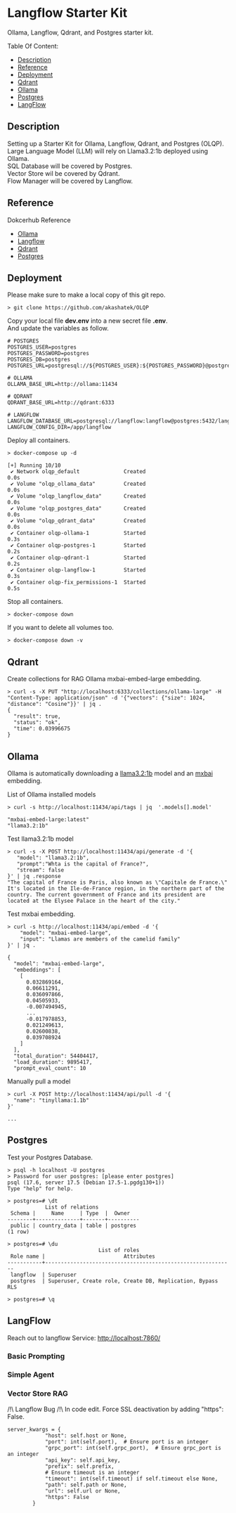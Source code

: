 # Langflow Starter Kit
Ollama, Langflow, Qdrant, and Postgres starter kit.

Table Of Content:
* [Description](#Description)
* [Reference](#Reference)
* [Deployment](#Deployment)
* [Qdrant](#Qdrant)
* [Ollama](#Ollama)
* [Postgres](#Postgres)
* [LangFlow](#LangFlow)

<a id="Description"></a>
## Description
 
Setting up a Starter Kit for Ollama, Langflow, Qdrant, and Postgres (OLQP).   
Large Language Model (LLM) will rely on Llama3.2:1b deployed using Ollama.   
SQL Database will be covered by Postgres.   
Vector Store wil be covered by Qdrant.   
Flow Manager will be covered by Langflow.   

<a id="Reference"></a>
## Reference

Dokcerhub Reference
* [Ollama](https://hub.docker.com/r/ollama/ollama)
* [Langflow](https://hub.docker.com/r/langflowai/langflow)
* [Qdrant](https://hub.docker.com/r/qdrant/qdrant)
* [Postgres](https://hub.docker.com/_/postgres)

<a id="Deployment"></a>
## Deployment

Please make sure to make a local copy of this git repo.
```
> git clone https://github.com/akashatek/OLQP
```

Copy your local file **dev.env** into a new secret file **.env**.  
And update the variables as follow.
```
# POSTGRES
POSTGRES_USER=postgres
POSTGRES_PASSWORD=postgres
POSTGRES_DB=postgres
POSTGRES_URL=postgresql://${POSTGRES_USER}:${POSTGRES_PASSWORD}@postgres:5432/${POSTGRES_DB}

# OLLAMA
OLLAMA_BASE_URL=http://ollama:11434

# QDRANT
QDRANT_BASE_URL=http://qdrant:6333

# LANGFLOW
LANGFLOW_DATABASE_URL=postgresql://langflow:langflow@postgres:5432/langflow
LANGFLOW_CONFIG_DIR=/app/langflow
```

Deploy all containers.
```
> docker-compose up -d

[+] Running 10/10
 ✔ Network olqp_default              Created                                                                                     0.0s 
 ✔ Volume "olqp_ollama_data"         Created                                                                                     0.0s 
 ✔ Volume "olqp_langflow_data"       Created                                                                                     0.0s 
 ✔ Volume "olqp_postgres_data"       Created                                                                                     0.0s 
 ✔ Volume "olqp_qdrant_data"         Created                                                                                     0.0s 
 ✔ Container olqp-ollama-1           Started                                                                                     0.3s 
 ✔ Container olqp-postgres-1         Started                                                                                     0.2s 
 ✔ Container olqp-qdrant-1           Started                                                                                     0.2s 
 ✔ Container olqp-langflow-1         Started                                                                                     0.3s 
 ✔ Container olqp-fix_permissions-1  Started                                                                                     0.5s 
 ```

Stop all containers.
```
> docker-compose down

```

If you want to delete all volumes too.
```
> docker-compose down -v
```

<a id="Qdrant"></a>
## Qdrant
 
Create collections for RAG Ollama mxbai-embed-large embedding.
```
> curl -s -X PUT "http://localhost:6333/collections/ollama-large" -H "Content-Type: application/json" -d '{"vectors": {"size": 1024, "distance": "Cosine"}}' | jq .
{
  "result": true,
  "status": "ok",
  "time": 0.03996675
}
```

<a id="Ollama"></a>
## Ollama

Ollama is automatically downloading a [llama3.2:1b](https://ollama.com/library/llama3.2) model and an [mxbai](https://ollama.com/library/mxbai-embed-large) embedding.

List of Ollama installed models
```
> curl -s http://localhost:11434/api/tags | jq  '.models[].model'

"mxbai-embed-large:latest"
"llama3.2:1b"
```

Test llama3.2:1b model
```
> curl -s -X POST http://localhost:11434/api/generate -d '{
   "model": "llama3.2:1b",
   "prompt":"Whta is the capital of France?",
   "stream": false
}' | jq .response
"The capital of France is Paris, also known as \"Capitale de France.\" It's located in the Ile-de-France region, in the northern part of the country. The current government of France and its president are located at the Elysee Palace in the heart of the city."
```

Test mxbai embedding.
```
> curl -s http://localhost:11434/api/embed -d '{
    "model": "mxbai-embed-large",
    "input": "Llamas are members of the camelid family"
}' | jq .

{
  "model": "mxbai-embed-large",
  "embeddings": [
    [
      0.032869164,
      0.06611291,
      0.036097866,
      0.04505933,
      -0.007494945,
      ...
      -0.017978853,
      0.021249613,
      0.02600838,
      0.039708924
    ]
  ],
  "total_duration": 54404417,
  "load_duration": 9895417,
  "prompt_eval_count": 10
```

Manually pull a model
```
> curl -X POST http://localhost:11434/api/pull -d '{
  "name": "tinyllama:1.1b"
}'

...
```

<a id="Postgres"></a>
## Postgres

Test your Postgres Database.
```
> psql -h localhost -U postgres
> Password for user postgres: [please enter postgres]
psql (17.6, server 17.5 (Debian 17.5-1.pgdg130+1))
Type "help" for help.

> postgres=# \dt
            List of relations
 Schema |     Name     | Type  |  Owner   
--------+--------------+-------+----------
 public | country_data | table | postgres
(1 row)

> postgres=# \du
                             List of roles
 Role name |                         Attributes                         
-----------+------------------------------------------------------------
 langflow  | Superuser
 postgres  | Superuser, Create role, Create DB, Replication, Bypass RLS

> postgres=# \q
```

<a id="LangFlow"></a>
## LangFlow
 
Reach out to langflow Service: [http://localhost:7860/](http://localhost:7860/)

### Basic Prompting

### Simple Agent

### Vector Store RAG




/!\ Langflow Bug /!\ In code edit. Force SSL deactivation by adding "https": False.
 ```
 server_kwargs = {
             "host": self.host or None,
             "port": int(self.port),  # Ensure port is an integer
             "grpc_port": int(self.grpc_port),  # Ensure grpc_port is an integer
             "api_key": self.api_key,
             "prefix": self.prefix,
             # Ensure timeout is an integer
             "timeout": int(self.timeout) if self.timeout else None,
             "path": self.path or None,
             "url": self.url or None,
             "https": False
         }
 
 ```